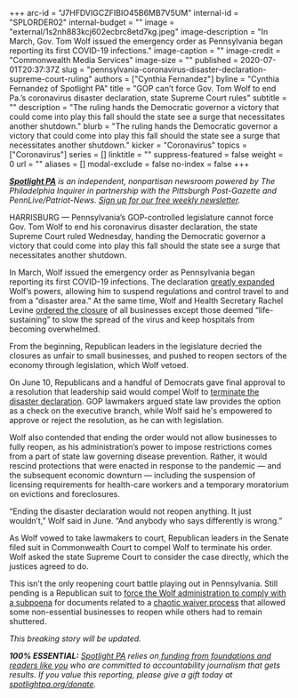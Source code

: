 +++
arc-id = "J7HFDVIGCZFIBIO45B6MB7V5UM"
internal-id = "SPLORDER02"
internal-budget = ""
image = "external/1s2nh883kcj602ecbrc8etd7kg.jpeg"
image-description = "In March, Gov. Tom Wolf issued the emergency order as Pennsylvania began reporting its first COVID-19 infections."
image-caption = ""
image-credit = "Commonwealth Media Services"
image-size = ""
published = 2020-07-01T20:37:37Z
slug = "pennsylvania-coronavirus-disaster-declaration-supreme-court-ruling"
authors = ["Cynthia Fernandez"]
byline = "Cynthia Fernandez of Spotlight PA"
title = "GOP can’t force Gov. Tom Wolf to end Pa.’s coronavirus disaster declaration, state Supreme Court rules"
subtitle = ""
description = "The ruling hands the Democratic governor a victory that could come into play this fall should the state see a surge that necessitates another shutdown."
blurb = "The ruling hands the Democratic governor a victory that could come into play this fall should the state see a surge that necessitates another shutdown."
kicker = "Coronavirus"
topics = ["Coronavirus"]
series = []
linktitle = ""
suppress-featured = false
weight = 0
url = ""
aliases = []
modal-exclude = false
no-index = false
+++

<a href="https://www.spotlightpa.org/"><i><b>Spotlight PA</b></i></a><i> is an independent, nonpartisan newsroom powered by The Philadelphia Inquirer in partnership with the Pittsburgh Post-Gazette and PennLive/Patriot-News. </i><a href="https://www.spotlightpa.org/newsletters"><i>Sign up for our free weekly newsletter</i></a><i>.</i>

HARRISBURG — Pennsylvania’s GOP-controlled legislature cannot force Gov. Tom Wolf to end his coronavirus disaster declaration, the state Supreme Court ruled Wednesday, handing the Democratic governor a victory that could come into play this fall should the state see a surge that necessitates another shutdown. 

In March, Wolf issued the emergency order as Pennsylvania began reporting its first COVID-19 infections. The declaration <a href="https://www.spotlightpa.org/news/2020/03/coronavirus-tom-wolf-emergency-powers-pennsylvania/">greatly expanded</a> Wolf’s powers, allowing him to suspend regulations and control travel to and from a “disaster area.” At the same time, Wolf and Health Secretary Rachel Levine <a href="https://www.spotlightpa.org/news/2020/03/pennsylvania-shutdown-lifesustaining-businesses-tom-wolf-shut-down/">ordered the closure</a> of all businesses except those deemed “life-sustaining” to slow the spread of the virus and keep hospitals from becoming overwhelmed. 

<script src="https://www.spotlightpa.org/embed.js" async></script><div data-spl-embed-version="1" data-spl-src="https://www.spotlightpa.org/embeds/donate/"></div>

From the beginning, Republican leaders in the legislature decried the closures as unfair to small businesses, and pushed to reopen sectors of the economy through legislation, which Wolf vetoed. 

On June 10, Republicans and a handful of Democrats gave final approval to a resolution that leadership said would compel Wolf to <a href="https://www.spotlightpa.org/news/2020/06/pennsylvania-coronavirus-emergency-resolution-court-battle/">terminate the disaster declaration</a>. GOP lawmakers argued state law provides the option as a check on the executive branch, while Wolf said he's empowered to approve or reject the resolution, as he can with legislation.

Wolf also contended that ending the order would not allow businesses to fully reopen, as his administration’s power to impose restrictions comes from a part of state law governing disease prevention. Rather, it would rescind protections that were enacted in response to the pandemic — and the subsequent economic downturn — including the suspension of licensing requirements for health-care workers and a temporary moratorium on evictions and foreclosures.

<script src="https://www.spotlightpa.org/embed.js" async></script><div data-spl-embed-version="1" data-spl-src="https://www.spotlightpa.org/embeds/newsletter/"></div>

“Ending the disaster declaration would not reopen anything. It just wouldn’t,” Wolf said in June. “And anybody who says differently is wrong.”

As Wolf vowed to take lawmakers to court, Republican leaders in the Senate filed suit in Commonwealth Court to compel Wolf to terminate his order. Wolf asked the state Supreme Court to consider the case directly, which the justices agreed to do.

This isn’t the only reopening court battle playing out in Pennsylvania. Still pending is a Republican suit to <a href="https://www.spotlightpa.org/news/2020/05/pennsylvania-business-waiver-court-gop-tom-wolf/">force the Wolf administration to comply with a subpoena</a> for documents related to a <a href="https://www.spotlightpa.org/news/2020/06/coronavirus-business-waivers-pennsylvania-shutdown-governor-tom-wolf/">chaotic waiver process</a> that allowed some non-essential businesses to reopen while others had to remain shuttered.

<i>This breaking story will be updated. </i>

<i><b>100% ESSENTIAL:</b></i> <a href="https://www.spotlightpa.org/"><i>Spotlight PA</i></a><i> relies on</i><a href="https://www.spotlightpa.org/support"><i> funding from foundations and readers like you</i></a><i> who are committed to accountability journalism that gets results. If you value this reporting, please give a gift today at </i><a href="http://spotlightpa.org/donate"><i>spotlightpa.org/donate</i></a><i>.</i>
